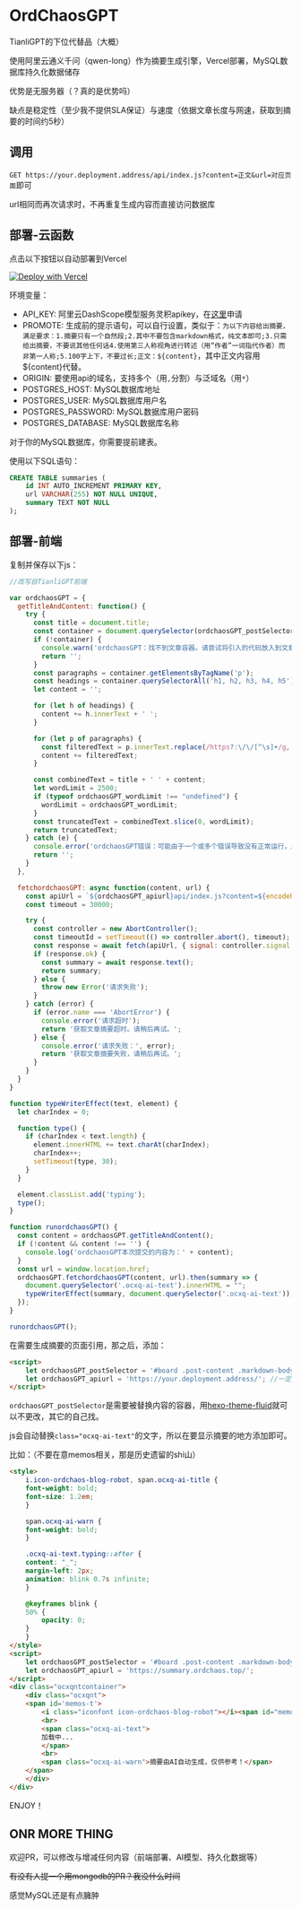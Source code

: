 # OrdChaosGPT

TianliGPT的下位代替品（大概）

使用阿里云通义千问（qwen-long）作为摘要生成引擎，Vercel部署，MySQL数据库持久化数据储存

优势是无服务器（？真的是优势吗）

缺点是稳定性（至少我不提供SLA保证）与速度（依据文章长度与网速，获取到摘要的时间约5秒）

## 调用

`GET https://your.deployment.address/api/index.js?content=正文&url=对应页面`即可

url相同而再次请求时，不再重复生成内容而直接访问数据库

## 部署-云函数

点击以下按钮以自动部署到Vercel

[![Deploy with Vercel](https://vercel.com/button)](https://vercel.com/new/clone?repository-url=https%3A%2F%2Fgithub.com%2FOrdChaos%2Fordchaosgpt-cloud-function&env=API_KEY,PROMOTE,ORIGIN,POSTGRES_HOST,POSTGRES_USER,POSTGRES_PASSWORD,POSTGRES_DATABASE&project-name=qwen-long-ordchaosgpt&repository-name=qwen-long-ordchaosgpt)

环境变量：

- API_KEY: 阿里云DashScope模型服务灵积apikey，在[这里](https://dashscope.console.aliyun.com/apiKey)申请
- PROMOTE: 生成前的提示语句，可以自行设置，类似于：`为以下内容给出摘要，满足要求：1.摘要只有一个自然段;2.其中不要包含markdown格式，纯文本即可;3.只需给出摘要，不要说其他任何话4.使用第三人称视角进行转述（用“作者”一词指代作者）而非第一人称;5.100字上下，不要过长;正文：${content}`，其中正文内容用${content}代替。
- ORIGIN: 要使用api的域名，支持多个（用`,`分割）与泛域名（用`*`）
- POSTGRES_HOST: MySQL数据库地址
- POSTGRES_USER: MySQL数据库用户名
- POSTGRES_PASSWORD: MySQL数据库用户密码
- POSTGRES_DATABASE: MySQL数据库名称

对于你的MySQL数据库，你需要提前建表。

使用以下SQL语句：

```sql
CREATE TABLE summaries (
    id INT AUTO_INCREMENT PRIMARY KEY,
    url VARCHAR(255) NOT NULL UNIQUE,
    summary TEXT NOT NULL
);
```

## 部署-前端

复制并保存以下js：

```javascript
//改写自TianliGPT前端

var ordchaosGPT = {
  getTitleAndContent: function() {
    try {
      const title = document.title;
      const container = document.querySelector(ordchaosGPT_postSelector);
      if (!container) {
        console.warn('ordchaosGPT：找不到文章容器。请尝试将引入的代码放入到文章容器之后。');
        return '';
      }
      const paragraphs = container.getElementsByTagName('p');
      const headings = container.querySelectorAll('h1, h2, h3, h4, h5');
      let content = '';

      for (let h of headings) {
        content += h.innerText + ' ';
      }

      for (let p of paragraphs) {
        const filteredText = p.innerText.replace(/https?:\/\/[^\s]+/g, '');
        content += filteredText;
      }

      const combinedText = title + ' ' + content;
      let wordLimit = 2500;
      if (typeof ordchaosGPT_wordLimit !== "undefined") {
        wordLimit = ordchaosGPT_wordLimit;
      }
      const truncatedText = combinedText.slice(0, wordLimit);
      return truncatedText;
    } catch (e) {
      console.error('ordchaosGPT错误：可能由于一个或多个错误导致没有正常运行，原因出在获取文章容器中的内容失败，或者可能是在文章转换过程中失败。', e);
      return '';
    }
  },

  fetchordchaosGPT: async function(content, url) {
    const apiUrl = `${ordchaosGPT_apiurl}api/index.js?content=${encodeURIComponent(content)}&url=${encodeURIComponent(url)}`;
    const timeout = 30000;

    try {
      const controller = new AbortController();
      const timeoutId = setTimeout(() => controller.abort(), timeout);
      const response = await fetch(apiUrl, { signal: controller.signal });
      if (response.ok) {
        const summary = await response.text();
        return summary;
      } else {
        throw new Error('请求失败');
      }
    } catch (error) {
      if (error.name === 'AbortError') {
        console.error('请求超时');
        return '获取文章摘要超时。请稍后再试。';
      } else {
        console.error('请求失败：', error);
        return '获取文章摘要失败，请稍后再试。';
      }
    }
  }
}

function typeWriterEffect(text, element) {
  let charIndex = 0;

  function type() {
    if (charIndex < text.length) {
      element.innerHTML += text.charAt(charIndex);
      charIndex++;
      setTimeout(type, 30);
    }
  }

  element.classList.add('typing');
  type();
}

function runordchaosGPT() {
  const content = ordchaosGPT.getTitleAndContent();
  if (!content && content !== '') {
    console.log('ordchaosGPT本次提交的内容为：' + content);
  }
  const url = window.location.href;
  ordchaosGPT.fetchordchaosGPT(content, url).then(summary => {
    document.querySelector('.ocxq-ai-text').innerHTML = "";
    typeWriterEffect(summary, document.querySelector('.ocxq-ai-text'));
  });
}

runordchaosGPT();
```

在需要生成摘要的页面引用，那之后，添加：

```html
<script>
    let ordchaosGPT_postSelector = '#board .post-content .markdown-body';
    let ordchaosGPT_apiurl = 'https://your.deployment.address/'; //一定要保留最后的斜杠
</script>
```

`ordchaosGPT_postSelector`是需要被替换内容的容器，用[hexo-theme-fluid](https://hexo.fluid-dev.com/)就可以不更改，其它的自己找。

js会自动替换`class="ocxq-ai-text"`的文字，所以在要显示摘要的地方添加即可。

比如：（不要在意memos相关，那是历史遗留的shi山）
```html
<style>
    i.icon-ordchaos-blog-robot, span.ocxq-ai-title {
    font-weight: bold;
    font-size: 1.2em;
    }

    span.ocxq-ai-warn {
    font-weight: bold;
    }

    .ocxq-ai-text.typing::after {
    content: "_";
    margin-left: 2px;
    animation: blink 0.7s infinite;
    }

    @keyframes blink {
    50% {
        opacity: 0;
    }
    }
</style>
<script>
    let ordchaosGPT_postSelector = '#board .post-content .markdown-body';
    let ordchaosGPT_apiurl = 'https://summary.ordchaos.top/';
</script>
<div class="ocxqntcontainer">
    <div class="ocxqnt">
    <span id='memos-t'>
        <i class="iconfont icon-ordchaos-blog-robot"></i><span id="memos-index-space"> </span><span class="ocxq-ai-title">AI摘要</span>
        <br>
        <span class="ocxq-ai-text">
        加载中...
        </span>
        <br>
        <span class="ocxq-ai-warn">摘要由AI自动生成，仅供参考！</span>
    </span>
    </div>
</div>
```

ENJOY！

## ONR MORE THING

欢迎PR，可以修改与增减任何内容（前端部署、AI模型、持久化数据等）

~~有没有人提一个用mongodb的PR？我没什么时间~~

感觉MySQL还是有点臃肿